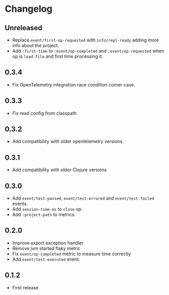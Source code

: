 # Changelog

## Unreleased

- Replace `event/first-op-requested` with `info/repl-ready` adding more info about the project.
- Add `:first-time` to `:event/op-completed` and `:event/op-requested` when op is `load-file` and first time processing it.

## 0.3.4

- Fix OpenTelemetry integration race condition corner case.

## 0.3.3

- Fix read config from classpath

## 0.3.2

- Add compatibility with older opentelemetry versions.

## 0.3.1

- Add compatibility with older Clojure versions

## 0.3.0

- Add `event/test-passed`, `event/test-errored` and `event/test-failed` events.
- Add `session-time-ms` to `close` op.
- Add `:project-path` to metrics.

## 0.2.0

- Improve export exception handler
- Remove jvm started flaky metric
- Fix `event/op-completed` metric to measure time correctly
- Add `event/test-executed` event.

## 0.1.2

- First release
